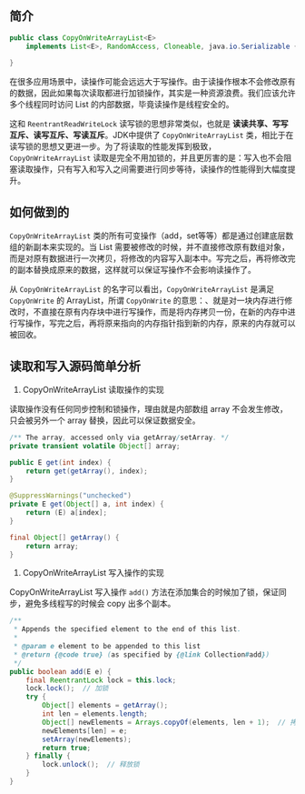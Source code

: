 ## 简介

```java
public class CopyOnWriteArrayList<E>
    implements List<E>, RandomAccess, Cloneable, java.io.Serializable {
    
}
```

在很多应用场景中，读操作可能会远远大于写操作。由于读操作根本不会修改原有的数据，因此如果每次读取都进行加锁操作，其实是一种资源浪费。我们应该允许多个线程同时访问 List 的内部数据，毕竟读操作是线程安全的。

这和 `ReentrantReadWriteLock` 读写锁的思想非常类似，也就是 **读读共享、写写互斥、读写互斥、写读互斥**。JDK中提供了 `CopyOnWriteArrayList` 类，相比于在读写锁的思想又更进一步。为了将读取的性能发挥到极致，`CopyOnWriteArrayList` 读取是完全不用加锁的，并且更厉害的是：写入也不会阻塞读取操作，只有写入和写入之间需要进行同步等待，读操作的性能得到大幅度提升。

## 如何做到的

`CopyOnWriteArrayList` 类的所有可变操作（add，set等等）都是通过创建底层数组的新副本来实现的。当 List 需要被修改的时候，并不直接修改原有数组对象，而是对原有数据进行一次拷贝，将修改的内容写入副本中。写完之后，再将修改完的副本替换成原来的数据，这样就可以保证写操作不会影响读操作了。

从 `CopyOnWriteArrayList` 的名字可以看出，`CopyOnWriteArrayList` 是满足 `CopyOnWrite` 的 ArrayList，所谓 `CopyOnWrite` 的意思：、就是对一块内存进行修改时，不直接在原有内存块中进行写操作，而是将内存拷贝一份，在新的内存中进行写操作，写完之后，再将原来指向的内存指针指到新的内存，原来的内存就可以被回收。

## 读取和写入源码简单分析

1. CopyOnWriteArrayList 读取操作的实现

读取操作没有任何同步控制和锁操作，理由就是内部数组 array 不会发生修改，只会被另外一个 array 替换，因此可以保证数据安全。



```java
/** The array, accessed only via getArray/setArray. */
private transient volatile Object[] array;

public E get(int index) {
    return get(getArray(), index);
}

@SuppressWarnings("unchecked")
private E get(Object[] a, int index) {
    return (E) a[index];
}

final Object[] getArray() {
    return array;
}
```

1. CopyOnWriteArrayList 写入操作的实现

CopyOnWriteArrayList 写入操作 `add()` 方法在添加集合的时候加了锁，保证同步，避免多线程写的时候会 copy 出多个副本。



```java
/**
 * Appends the specified element to the end of this list.
 *
 * @param e element to be appended to this list
 * @return {@code true} (as specified by {@link Collection#add})
 */
public boolean add(E e) {
    final ReentrantLock lock = this.lock;
    lock.lock();  // 加锁
    try {
        Object[] elements = getArray();
        int len = elements.length;
        Object[] newElements = Arrays.copyOf(elements, len + 1);  // 拷贝新数组
        newElements[len] = e;
        setArray(newElements);
        return true;
    } finally {
        lock.unlock();  // 释放锁
    }
}
```